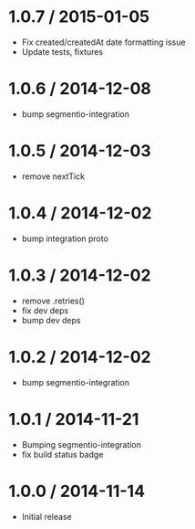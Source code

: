 
1.0.7 / 2015-01-05
==================

  * Fix created/createdAt date formatting issue
  * Update tests, fixtures

1.0.6 / 2014-12-08
==================

 * bump segmentio-integration

1.0.5 / 2014-12-03
==================

  * remove nextTick

1.0.4 / 2014-12-02
==================

 * bump integration proto

1.0.3 / 2014-12-02
==================

 * remove .retries()
 * fix dev deps
 * bump dev deps

1.0.2 / 2014-12-02
==================

 * bump segmentio-integration

1.0.1 / 2014-11-21
==================

 * Bumping segmentio-integration
 * fix build status badge

1.0.0 / 2014-11-14
==================

  * Initial release
